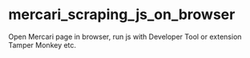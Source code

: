 # mercari_scraping_js_on_browser
Open Mercari page in browser, run js with Developer Tool or extension Tamper Monkey etc.
